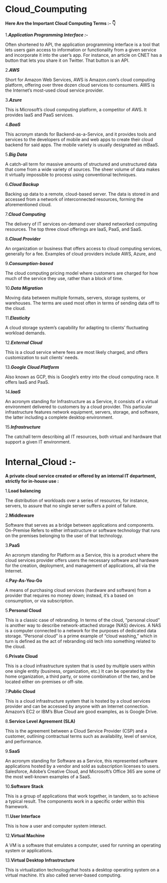 # Cloud_Coumputing #


**Here Are the Important Cloud Computing Terms :- 👇**


1.***Application Programming Interface :-***

Often shortened to API, the application programming interface is a tool that lets users gain access to information or functionality from a given service and incorporate it into the user’s app. For instance, an article on CNET has a button that lets you share it on Twitter. That button is an API.

2.***AWS***

Short for Amazon Web Services, AWS is Amazon.com’s cloud computing platform, offering over three dozen cloud services to consumers. AWS is the Internet’s most-used cloud service provider.

3.***Azure***

This is Microsoft’s cloud computing platform, a competitor of AWS. It provides IaaS and PaaS services.

4.***BaaS***

This acronym stands for Backend-as-a-Service, and it provides tools and services to the developers of mobile and web apps to create their cloud backend for said apps. The mobile variety is usually designated as mBaaS.

5.***Big Data***

A catch-all term for massive amounts of structured and unstructured data that come from a wide variety of sources. The sheer volume of data makes it virtually impossible to process using conventional techniques.


6.***Cloud Backup***

Backing up data to a remote, cloud-based server. The data is stored in and accessed from a network of interconnected resources, forming the aforementioned cloud.  

7.***Cloud Computing***

The delivery of IT services on-demand over shared networked computing resources. The top three cloud offerings are IaaS, PaaS, and SaaS.


8.***Cloud Provider***

An organization or business that offers access to cloud computing services, generally for a fee. Examples of cloud providers include AWS, Azure, and 


9.***Consumption-based***

The cloud computing pricing model where customers are charged for how much of the service they use, rather than a block of time.


10.***Data Migration***

Moving data between multiple formats, servers, storage systems, or warehouses. The terms are used most often in terms of sending data off to the cloud.


11.***Elasticity***

A cloud storage system’s capability for adapting to clients’ fluctuating workload demands.


12.***External Cloud***

This is a cloud service where fees are most likely charged, and offers customization to suit clients’ needs.


13.***Google Cloud Platform***

Also known as GCP, this is Google’s entry into the cloud computing race. It offers IaaS and PaaS.


14.***IaaS***

An acronym standing for Infrastructure as a Service, it consists of a virtual environment delivered to customers by a cloud provider. This particular infrastructure features network equipment, servers, storage, and software, the latter including a complete desktop environment.


15.***Infrastructure***

The catchall term describing all IT resources, both virtual and hardware that support a given IT environment.



# Internal_Cloud :- #

**A private cloud service created or offered by an internal IT department, strictly for in-house use :** 

1.**Load balancing**

The distribution of workloads over a series of resources, for instance, servers, to assure that no single server suffers a point of failure.


2.**Middleware**

Software that serves as a bridge between applications and components.
On-Premise
Refers to either infrastructure or software technology that runs on the premises belonging to the user of that technology. 


3.**PaaS**

An acronym standing for Platform as a Service, this is a product where the cloud services provider offers users the necessary software and hardware for the creation, deployment, and management of applications, all via the Internet.


4.**Pay-As-You-Go**

A means of purchasing cloud services (hardware and software) from a provider that requires no money down; instead, it’s a based on consumption, or via subscription.


5.**Personal Cloud**

This is a classic case of rebranding. In terms of the cloud, “personal cloud” is another way to describe network-attached storage (NAS) devices. A NAS is a computer connected to a network for the purposes of dedicated data storage. “Personal cloud” is a prime example of “cloud washing,” which in turn is defined as the act of rebranding old tech into something related to the cloud.

6.**Private Cloud**

This is a cloud infrastructure system that is used by multiple users within one single entity (business, organization, etc.) It can be operated by the home organization, a third party, or some combination of the two, and be located either on-premises or off-site.


7.**Public Cloud**

This is a cloud infrastructure system that is hosted by a cloud services provider and can be accessed by anyone with an Internet connection.  Amazon’s EC2 or IBM’s Blue Cloud are good examples, as is Google Drive.


8.**Service Level Agreement (SLA)**

This is the agreement between a Cloud Service Provider (CSP) and a customer, outlining contractual terms such as availability, level of service, and performance.


9.**SaaS**

An acronym standing for Software as a Service, this represented software applications hosted by a vendor and sold as subscription licenses to users. Salesforce, Adobe’s Creative Cloud, and Microsoft’s Office 365 are some of the most well-known examples of a SaaS.


10.**Software Stack**

This is a group of applications that work together, in tandem, so to achieve a typical result. The components work in a specific order within this framework.


11.**User Interface**

This is how a user and computer system interact.


12.**Virtual Machine**

A VM is a software that emulates a computer, used for running an operating system or applications.


13.**Virtual Desktop Infrastructure**

This is virtualization technologythat hosts a desktop operating system on a virtual machine. It’s also called server-based computing. 

